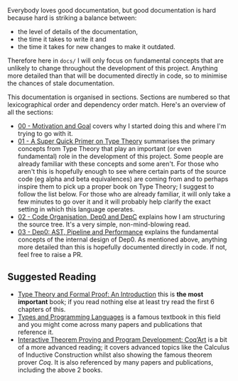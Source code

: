 Everybody loves good documentation, but good documentation is hard because hard is striking a balance between:
* the level of details of the documentation,
* the time it takes to write it and
* the time it takes for new changes to make it outdated.

Therefore here in `docs/` I will only focus on fundamental concepts that are unlikely to change throughout the development of this project.
Anything more detailed than that will be documented directly in code, so to minimise the chances of stale documentation.

This documentation is organised in sections.
Sections are numbered so that lexicographical order and dependency order match. Here's an overview of all the sections:

* [00 - Motivation and Goal](00_intro.md) covers why I started doing this and where I'm trying to go with it.
* [01 - A Super Quick Primer on Type Theory](01_type_theory.md) summarises the primary concepts from Type Theory that play an important (or even fundamental) role in the development of this project. Some people are already familiar with these concepts and some aren't. For those who aren't this is hopefully enough to see where certain parts of the source code (eg alpha and beta equivalences) are coming from and to perhaps inspire them to pick up a proper book on Type Theory; I suggest to follow the list below. For those who are already familiar, it will only take a few minutes to go over it and it will probably help clarify the exact setting in which this language operates.
* [02 - Code Organisation, Dep0 and DepC](02_code_organisation.md) explains how I am structuring the source tree. It's a very simple, non-mind-blowing read.
* [03 - Dep0: AST, Pipeline and Performance](03_dep0.md) explains the fundamental concepts of the internal design of Dep0.
As mentioned above, anything more detailed than this is hopefully documented directly in code. If not, feel free to raise a PR.

## Suggested Reading

* [Type Theory and Formal Proof: An Introduction](https://amzn.eu/d/8dl6Ktx) this is **the most important** book; if you read nothing else at least try read the first 6 chapters of this.
* [Types and Programming Languages](https://amzn.eu/d/iBVHn9a) is a famous textbook in this field and you might come across many papers and publications that reference it.
* [Interactive Theorem Proving and Program Development: Coq’Art](https://amzn.eu/d/2syZqOi) is a bit of a more advanced reading; it covers advanced topics like the Calculus of Inductive Construction whilst also showing the famous theorem prover _Coq_. It is also referenced by many papers and publications, including the above 2 books.
